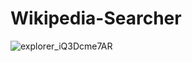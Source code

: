 # Wikipedia-Searcher
![explorer_iQ3Dcme7AR](https://user-images.githubusercontent.com/39243722/216575800-205f4260-93b7-4b6f-a631-3f5148b41875.gif)
